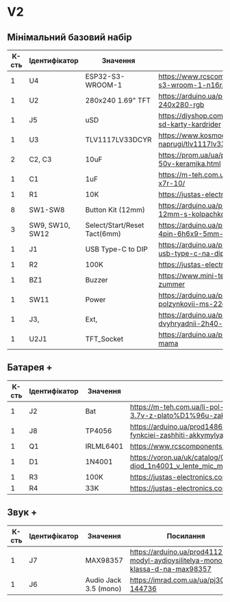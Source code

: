 # V2

## Мінімальний базовий набір

| К-сть  | Ідентифікатор    | Значення                       | Посилання                                                                                                      |
| ------ | ---------------- | ------------------------------ | -------------------------------------------------------------------------------------------------------------- |
| 1      | U4               | ESP32-S3-WROOM-1               | https://www.rcscomponents.kiev.ua/product/esp32-s3-wroom-1-n16r8_184448.html                                   |
| 1      | U2               | 280x240 1.69" TFT              | https://arduino.ua/prod6568-tft-displei-1-7-spi-240x280-rgb                                                    |
| 1      | J5               | uSD                            | https://diyshop.com.ua/en/modul-interfejsa-mini-sd-karty-kardrider                                             |
| 1      | U3               | TLV1117LV33DCYR                | https://www.kosmodrom.ua/stabilizator-naprugi/tlv1117lv33dcyr-2.html                                           |
| 2      | C2, C3           | 10uF                           | https://prom.ua/ua/p436700921-kondensator-50v-keramika.html                                                    |
| 1      | C1               | 1uF                            | https://m-teh.com.ua/kondensator-ct4-1uf-50v-x7r-10/                                                           |
| 1      | R1               | 10K                            | https://justas-electronics.com.ua/rss0125w-10k/                                                                |
| 8      | SW1-SW8          | Button Kit (12mm)              | https://arduino.ua/prod2506-komplekt-knopok-12mm-s-kolpachkom-5-cvetov                                         |
| 3      | SW9, SW10, SW12  | Select/Start/Reset Tact(6mm)   | https://arduino.ua/prod6165-taktova-knopka-smd-4pin-6h6x9-5mm-shtok-6-0mm                                      |
| 1      | J1               | USB Type-C to DIP              | https://arduino.ua/prod2783-plata-perehodnik-usb-type-c-na-dip-2-54                                            |
| 1      | R2               | 100K                           | https://justas-electronics.com.ua/rss0125w-100k/                                                               |
| 1      | BZ1              | Buzzer                         | https://www.mini-tech.com.ua/ua/passivnyj-zummer                                                               |
| 1      | SW11             | Power                          | https://arduino.ua/prod5124-perekluchatel-polzynkovii-ms-22d18g2-dip                                           |
| 1      | J3,              | Ext,                           | https://arduino.ua/prod1077-konnektor-dvyhryadnii-2h40-pin-papa                                                |
| 1      | U2J1             | TFT_Socket                     | https://arduino.ua/prod315-konnektor-40-pin-mama                                                               |


## Батарея +

| К-сть  | Ідентифікатор    | Значення                       | Посилання                                                                                                      |
| ------ | ---------------- | ------------------------------ | -------------------------------------------------------------------------------------------------------------- |
| 1      | J2               | Bat                            | https://m-teh.com.ua/li-pol-akumuliator-603048p-1000-ma-hod-3.7v-z-plato%D1%96u-zakhystu/?gad_source=1         |
| 1      | J8               | TP4056                         | https://arduino.ua/prod1486-zaryadnii-modyl-tp4056-micro-usb-s-fynkciei-zashhiti-akkymylyatora                 |
| 1      | Q1               | IRLML6401                      | https://www.rcscomponents.kiev.ua/product/irlml6401trpbf_34344.html                                            |
| 1      | D1               | 1N4001                         | https://voron.ua/uk/catalog/029199--diod_1n4001_v_lente_mic_master_instrument_corporation_do41_do41            |
| 1      | R3               | 100K                           | https://justas-electronics.com.ua/rss025w-200r/                                                                |
| 1      | R4               | 33K                            | https://justas-electronics.com.ua/rss0125w-33kOm/                                                              |


## Звук +

| К-сть  | Ідентифікатор    | Значення                       | Посилання                                                                                                      |
| ------ | ---------------- | ------------------------------ | -------------------------------------------------------------------------------------------------------------- |
| 1      | J7               | MAX98357                       | https://arduino.ua/prod4112-modyl-aydioysilitelya-mono-3vt-klassa-d-na-max98357                                |
| 1      | J6               | Audio Jack 3.5 (mono)          | https://imrad.com.ua/ua/pj3013d-144736                                                                         |
